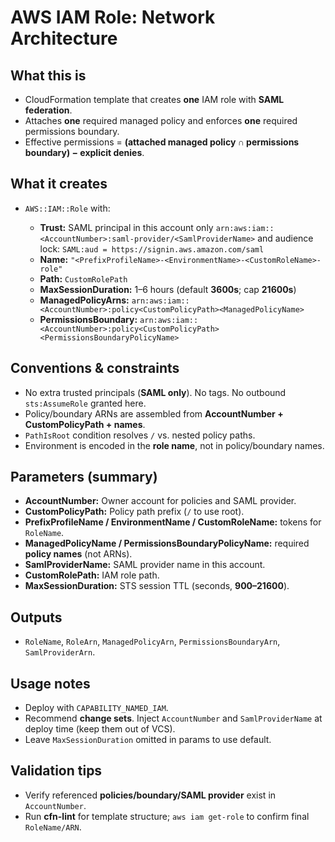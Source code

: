 # AWS IAM Role: Network Architecture

## What this is

* CloudFormation template that creates **one** IAM role with **SAML federation**.
* Attaches **one** required managed policy and enforces **one** required permissions boundary.
* Effective permissions = **(attached managed policy ∩ permissions boundary) − explicit denies**.

## What it creates

* `AWS::IAM::Role` with:

  * **Trust:** SAML principal in this account only
    `arn:aws:iam::<AccountNumber>:saml-provider/<SamlProviderName>`
    and audience lock: `SAML:aud = https://signin.aws.amazon.com/saml`
  * **Name:** `"<PrefixProfileName>-<EnvironmentName>-<CustomRoleName>-role"`
  * **Path:** `CustomRolePath`
  * **MaxSessionDuration:** 1–6 hours (default **3600s**; cap **21600s**)
  * **ManagedPolicyArns:** `arn:aws:iam::<AccountNumber>:policy<CustomPolicyPath><ManagedPolicyName>`
  * **PermissionsBoundary:** `arn:aws:iam::<AccountNumber>:policy<CustomPolicyPath><PermissionsBoundaryPolicyName>`

## Conventions & constraints

* No extra trusted principals (**SAML only**). No tags. No outbound `sts:AssumeRole` granted here.
* Policy/boundary ARNs are assembled from **AccountNumber + CustomPolicyPath + names**.
* `PathIsRoot` condition resolves `/` vs. nested policy paths.
* Environment is encoded in the **role name**, not in policy/boundary names.

## Parameters (summary)

* **AccountNumber:** Owner account for policies and SAML provider.
* **CustomPolicyPath:** Policy path prefix (`/` to use root).
* **PrefixProfileName / EnvironmentName / CustomRoleName:** tokens for `RoleName`.
* **ManagedPolicyName / PermissionsBoundaryPolicyName:** required **policy names** (not ARNs).
* **SamlProviderName:** SAML provider name in this account.
* **CustomRolePath:** IAM role path.
* **MaxSessionDuration:** STS session TTL (seconds, **900–21600**).

## Outputs

* `RoleName`, `RoleArn`, `ManagedPolicyArn`, `PermissionsBoundaryArn`, `SamlProviderArn`.

## Usage notes

* Deploy with `CAPABILITY_NAMED_IAM`.
* Recommend **change sets**. Inject `AccountNumber` and `SamlProviderName` at deploy time (keep them out of VCS).
* Leave `MaxSessionDuration` omitted in params to use default.

## Validation tips

* Verify referenced **policies/boundary/SAML provider** exist in `AccountNumber`.
* Run **cfn-lint** for template structure; `aws iam get-role` to confirm final `RoleName/ARN`.
